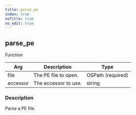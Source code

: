 ```yaml
---
title: parse_pe
index: true
noTitle: true
no_edit: true
---
```




<div class="vql_item"></div>


## parse_pe
<span class='vql_type pull-right page-header'>Function</span>



<div class="vqlargs"></div>

Arg | Description | Type
----|-------------|-----
file|The PE file to open.|OSPath (required)
accessor|The accessor to use.|string

### Description

Parse a PE file.

